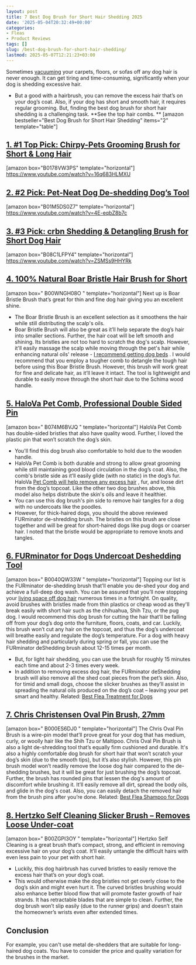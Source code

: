 ```yaml
---
layout: post
title: 7 Best Dog Brush for Short Hair Shedding 2025
date: '2025-05-04T20:32:49+00:00'
categories:
- Fleas
- Product Reviews
tags: []
slug: /best-dog-brush-for-short-hair-shedding/
lastmod: 2025-05-07T12:21:23+03:00
---
```


Sometimes
[vacuuming](https://pestpolicy.com/best-vacuum-for-dog-hair/)
your carpets, floors, or sofas off any dog hair is never enough. It can get tiring and time-consuming, significantly when your dog is shedding excessive hair.
- But a good with a hairbrush, you can remove the excess hair that’s on your dog’s coat. Also, if your dog has short and smooth hair, it requires regular grooming.
But, finding the best dog brush for short hair shedding is a challenging task.
**See the top hair combs. **
[amazon bestseller="Best Dog Brush for Short Hair Shedding" items="2" template="table"]
## [1. #1 Top Pick: Chirpy-Pets Grooming Brush for Short & Long Hair](https://www.amazon.com/dp/B0178VW3PS/?tag=p-policy-20)
[amazon box="B0178VW3PS" template="horizontal"]
https://www.youtube.com/watch?v=16q683HLMXU
## [2. #2 Pick: Pet-Neat Dog De-shedding Dog’s Tool](https://www.amazon.com/dp/B01M5DS0Z7/?tag=p-policy-20)
[amazon box="B01M5DS0Z7" template="horizontal"]
https://www.youtube.com/watch?v=4E-eqbZ8b7c
## [3. #3 Pick: crbn Shedding & Detangling Brush for Short Dog Hair](https://www.amazon.com/dp/B08C1LFPY4/?tag=p-policy-20)
[amazon box="B08C1LFPY4" template="horizontal"]
https://www.youtube.com/watch?v=ZSMSs9HHYRk
## [4. 100% Natural Boar Bristle Hair Brush for Short](https://www.amazon.com/dp/B00WNGH08O/?tag=p-policy-20)
[amazon box="
B00WNGH08O
" template="horizontal"]
Next up is Boar Bristle Brush that’s great for thin and fine dog hair giving you an excellent shine.
- The Boar Bristle Brush is an excellent selection as it smoothens the hair while still distributing the scalp's oils.
- Boar Bristle Brush will also be great as it’ll help separate the dog’s hair into smaller sections.
Further, the hair coat will be left smooth and shining. Its bristles are not too hard to scratch the dog's
scalp.
However, it'll easily massage the scalp while moving through the pet's hair while enhancing natural oils' release -
[I recommend getting dog beds](https://pestpolicy.com/best-dog-beds/)
.
I would recommend that you employ a tougher comb to detangle the tough hair before using this Boar Bristle Brush. However, this brush will work great for fine and delicate hair, as it’ll leave it intact.
The tool is lightweight and durable to easily move through the short hair due to the
Schima wood handle.
## [5. HaloVa Pet Comb, Professional Double Sided Pin](https://www.amazon.com/dp/B074M6BVJQ/?tag=p-policy-20)
[amazon box="
B074M6BVJQ
" template="horizontal"]
HaloVa Pet Comb has double-sided bristles that also have quality wood. Further, I loved the plastic pin that won’t scratch the dog’s skin.
- You'll find this dog brush also comfortable to hold due to the wooden handle.
- HaloVa Pet Comb is both durable and strong to allow great grooming while still maintaining good blood circulation in the dog’s coat.
Also, the comb's bristle side as it’ll easily glide (with no static) in the dog’s fur.
HaloVa
[Pet Comb will help remove any excess hair](https://pestpolicy.com/best-cordless-vacuum-for-pet-hair/)
, fur, and loose dirt from the dog’s topcoat. Like the other two dog brushes above, this model also helps distribute the skin's oils and leave it healthier.
- You can use this dog brush's pin side to remove hair tangles for a dog with no undercoats like the poodles.
- However, for thick-haired dogs, you should the above reviewed FURminator de-shredding brush.
The bristles on this brush are close together and will be great for short-haired dogs like pug dogs or coarser hair. I noted that the bristle would be appropriate to remove knots and tangles.
## [6. FURminator for Dogs Undercoat Deshedding Tool](https://www.amazon.com/dp/B0040QW33W/?tag=p-policy-20)
[amazon box="
B0040QW33W
" template="horizontal"]
Topping our list is the FURminator de-shedding brush that’ll enable you de-shed your dog and achieve a full-deep dog wash.
You can be assured that you’ll now stopping your
[living space off dog hair](https://pestpolicy.com/can-fleas-live-in-human-hair/)
numerous times in a fortnight.
On quality, avoid brushes with bristles made from thin plastics or cheap wood as they'll break easily with short hair such as the chihuahua, Shih Tzu, or the pug dog.
I would recommend this dog brush for cutting the hair that’ll be falling off from your dog’s dog onto the furniture, floors, coats, and car.
Luckily, this brush won’t cut any hair on the topcoat, and thus the dog’s undercoat will breathe easily and regulate the dog’s temperature.
For a dog with heavy hair shedding and particularly during spring or fall, you can use the FURminator deShedding brush about 12-15 times per month.
- But, for light hair shedding, you can use the brush for roughly 15 minutes each time and about 2-3 times every week.
- In addition to removing excess dog hair, the FURminator deShedding brush will also remove all the shed coat pieces from the pet’s skin.
Also, for timid and small dogs, choose the slicker brushes as they’ll assist in spreading the natural oils produced on the dog’s coat – leaving your pet smart and healthy.
Related:
[Best Flea Treatment for Dogs](https://pestpolicy.com/best-flea-treatment-for-dogs/)
## [7. Chris Christensen Oval Pin Brush, 27mm](https://www.amazon.com/dp/B000ES6DJ0/?tag=p-policy-20)
[amazon box="
B000ES6DJ0
" template="horizontal"]
The Chris Oval Pin Brush is a wire-pin model that’ll prove great for your dog that has medium, curly, or woolly hair like the Shih Tzu or Maltipoo.
Chris Oval Pin Brush is also a light de-shredding tool that’s equally firm cushioned and durable.
It's also a highly comfortable dog brush for short hair that won’t scratch your dog’s skin (due to the smooth tips), but it’s also stylish.
However, this pin brush model won’t readily remove the loose dog hair compared to the de-shedding brushes, but it will be great for just brushing the dog’s topcoat.
Further, the brush has rounded pins that lessen the dog's amount of discomfort while brushing it.
It’ll easily remove all dirt, spread the body oils, and glide in the dog's coat. Also, you can easily detach the removed hair from the brush pins after you’re done.
Related:
[Best Flea Shampoo for Dogs](https://pestpolicy.com/best-flea-shampoo-for-dogs/)
## [8. Hertzko Self Cleaning Slicker Brush – Removes Loose Under-coat](https://www.amazon.com/dp/B00ZGPI3OY/?tag=p-policy-20)
[amazon box="
B00ZGPI3OY
" template="horizontal"]
Hertzko Self Cleaning is a great brush that’s compact, strong, and efficient in removing excessive hair on your dog’s coat.
It’ll easily untangle the difficult hairs with even less pain to your pet with short hair.
- Luckily, this dog hairbrush has curved bristles to easily remove the excess hair that’s on your dog’s coat.
- This would otherwise make the dog bristles not get overly close to the dog’s skin and might even hurt it.
The curved bristles brushing would also enhance better blood flow that will promote faster growth of hair strands. It has retractable blades that are simple to clean.
Further, the dog brush won’t slip easily (due to the runner grips) and doesn’t stain the homeowner’s wrists even after extended times.
## Conclusion
For example, you can't use metal de-shedders that are suitable for long-haired dog coats.
You have to consider the price and quality variation for the brushes in the market.
